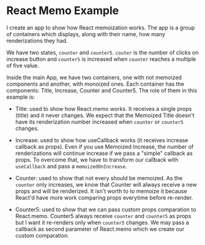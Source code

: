 # React Memo Example

I create an app to show how React memoization works. The app is a group of containers which displays, along with their name, how many renderizations they had.

We have two states, `counter` and `counter5`. `couter` is the number of clicks on increase button and `counter5` is increased when `counter` reaches a multiple of five value.

Inside the main App, we have two containers, one with not memoized components and another, with monoized ones. Each container has the components: Title, Increase, Counter and Counter5. The role of them in this example is:

- Title: used to show how React.memo works. It receives a single props (title) and it never changes. We expect that the Memoized Title doesn't have its renderization number increased when `counter` or `counter5` changes.

- Increase: used to show how useCallback works (it receives increase callback as props). Even if you use Memoized Increase, the number of renderizations will continue increase if we pass a "simple" callback as props. To overcome that, we have to transform our callback with `useCallback` and pass a `memoizedOnIncrease`.

- Counter: used to show that not every should be memoized. As the `counter` only increases, we know that Counter will always receive a new props and will be renderized. It isn't worth to to memoize it because React'd have more work comparing props everytime before re-render.

- Counter5: used to show that we can pass custom props comparation to React.memo. Counter5 always receive `counter` and `counter5` as props but I want it re-renders only when `counter5` changes. We may pass a callback as second parameter of React.memo which we create our custom comparation.
